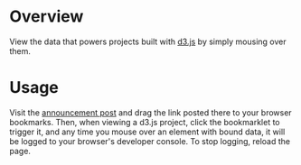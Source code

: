# Overview

View the data that powers projects built with [d3.js](http://d3js.org) by simply mousing over them.

# Usage

Visit the [announcement post]() and drag the link posted there to your browser bookmarks. Then, when viewing a d3.js project, click the bookmarklet to trigger it, and any time you mouse over an element with bound data, it will be logged to your browser's developer console. To stop logging, reload the page.
